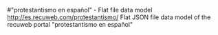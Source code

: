 #"protestantismo en español" - Flat file data model
http://es.recuweb.com/protestantismo/
Flat JSON file data model of the recuweb portal "protestantismo en español"
